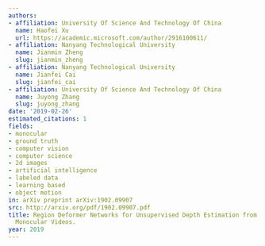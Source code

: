 ```yaml
---
authors:
- affiliation: University Of Science And Technology Of China
  name: Haofei Xu
  url: https://academic.microsoft.com/author/2916100611/
- affiliation: Nanyang Technological University
  name: Jianmin Zheng
  slug: jianmin_zheng
- affiliation: Nanyang Technological University
  name: Jianfei Cai
  slug: jianfei_cai
- affiliation: University Of Science And Technology Of China
  name: Juyong Zhang
  slug: juyong_zhang
date: '2019-02-26'
estimated_citations: 1
fields:
- monocular
- ground truth
- computer vision
- computer science
- 2d images
- artificial intelligence
- labeled data
- learning based
- object motion
in: arXiv preprint arXiv:1902.09907
src: http://arxiv.org/pdf/1902.09907.pdf
title: Region Deformer Networks for Unsupervised Depth Estimation from Unconstrained
  Monocular Videos.
year: 2019
---
```

